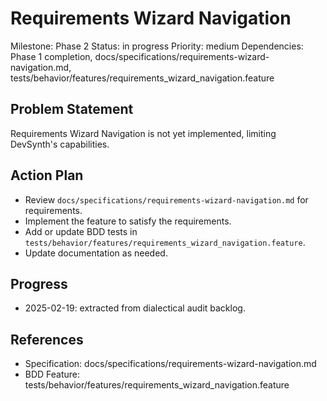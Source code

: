 # Requirements Wizard Navigation
Milestone: Phase 2
Status: in progress
Priority: medium
Dependencies: Phase 1 completion, docs/specifications/requirements-wizard-navigation.md, tests/behavior/features/requirements_wizard_navigation.feature

## Problem Statement
Requirements Wizard Navigation is not yet implemented, limiting DevSynth's capabilities.


## Action Plan
- Review `docs/specifications/requirements-wizard-navigation.md` for requirements.
- Implement the feature to satisfy the requirements.
- Add or update BDD tests in `tests/behavior/features/requirements_wizard_navigation.feature`.
- Update documentation as needed.

## Progress
- 2025-02-19: extracted from dialectical audit backlog.

## References
- Specification: docs/specifications/requirements-wizard-navigation.md
- BDD Feature: tests/behavior/features/requirements_wizard_navigation.feature
